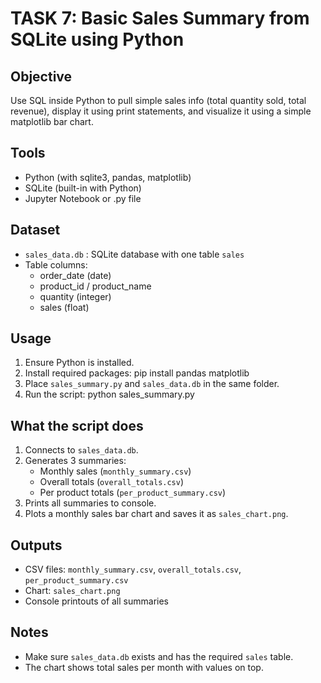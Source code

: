 # TASK 7: Basic Sales Summary from SQLite using Python

## Objective
Use SQL inside Python to pull simple sales info (total quantity sold, total revenue), 
display it using print statements, and visualize it using a simple matplotlib bar chart.

## Tools
- Python (with sqlite3, pandas, matplotlib)
- SQLite (built-in with Python)
- Jupyter Notebook or .py file

## Dataset
- `sales_data.db` : SQLite database with one table `sales`
- Table columns: 
    - order_date (date)
    - product_id / product_name
    - quantity (integer)
    - sales (float)

## Usage
1. Ensure Python is installed.
2. Install required packages:
   pip install pandas matplotlib
3. Place `sales_summary.py` and `sales_data.db` in the same folder.
4. Run the script:
   python sales_summary.py

## What the script does
1. Connects to `sales_data.db`.
2. Generates 3 summaries:
   - Monthly sales (`monthly_summary.csv`)
   - Overall totals (`overall_totals.csv`)
   - Per product totals (`per_product_summary.csv`)
3. Prints all summaries to console.
4. Plots a monthly sales bar chart and saves it as `sales_chart.png`.

## Outputs
- CSV files: `monthly_summary.csv`, `overall_totals.csv`, `per_product_summary.csv`
- Chart: `sales_chart.png`
- Console printouts of all summaries

## Notes
- Make sure `sales_data.db` exists and has the required `sales` table.
- The chart shows total sales per month with values on top.
